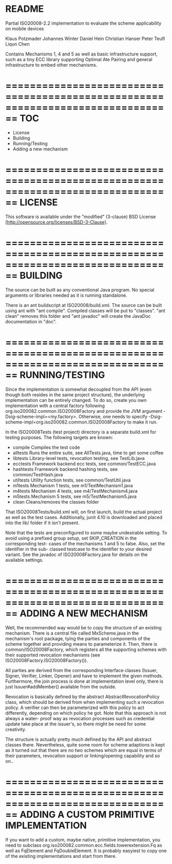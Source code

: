 README
================================================================================
Partial ISO20008-2.2 implementation to evaluate the scheme applicability on
mobile devices

Klaus Potzmader <klaus-dot-potzmader-at-student-dot-tugraz-dot-at>
Johannes Winter
Daniel Hein
Christian Hanser
Peter Teufl
Liqun Chen

Contains Mechanisms 1, 4 and 5 as well as basic infrastructure support, such
as a tiny ECC library supporting Optimal Ate Pairing and general infrastructure
to embed other mechanisms.

================================================================================
TOC
================================================================================

* License
* Building
* Running/Testing
* Adding a new mechanism

================================================================================
LICENSE
================================================================================

This software is available under the "modified" (3-clause) BSD License
[http://opensource.org/licenses/BSD-3-Clause].

================================================================================
BUILDING
================================================================================

The source can be built as any conventional Java program. No special arguments
or libraries needed as it is running standalone. 

There is an ant buildscript at ISO20008/build.xml. The source can be built
using ant with "ant compile". Compiled classes will be put to "classes".
"ant clean" removes this folder and "ant javadoc" will create the JavaDoc
documentation in "doc".

================================================================================
RUNNING/TESTING
================================================================================

Since the implementation is somewhat decoupled from the API (even though both
resides in the same project structure), the underlying implementation can be
entirely changed. To do so, create you own implementation with a central factory
following org.iso200082.common.ISO20008Factory and provide the JVM
argument -Dsig-scheme-impl=<my.factory>. Otherwise, one needs to specify
-Dsig-scheme-impl=org.iso200082.common.ISO20008Factory to make it run.

In the ISO20008Tests (test project) directory is a separate build.xml for
testing purposes. The following targets are known:
- compile   Compiles the test code
- alltests  Runs the entire suite, see AllTests.java, time to get some coffee
- libtests  Library-level tests, revocation testing, see TestLib.java
- ecctests  Framework backend ecc tests, see common/TestECC.java
- hashtests Framework backend hashing tests, see common/TestHash.java
- utiltests Utility function tests, see common/TestUtil.java
- m1tests   Mechanism 1 tests, see m1/TestMechanism1.java
- m4tests   Mechanism 4 tests, see m4/TestMechanism4.java
- m5tests   Mechanism 5 tests, see m5/TestMechanism5.java
- clean     Cleans/removes the classes folder

That ISO20008Tests/build.xml will, on first launch, build the actual project
as well as the test cases. Additionally, junit 4.10 is downloaded and placed
into the lib/ folder if it isn't present.

Note that the tests are preconfigured to some maybe undesirable setting. To
avoid using a prefixed group setup, set SKIP_CREATION in the corresponding test-
cases of the mechanisms 1 and 5 to false. Also, set the identifier in the sub-
classed testcase to the identifier to your desired variant. See the javadoc of 
ISO20008Factory.java for details on the available settings.

================================================================================
ADDING A NEW MECHANISM
================================================================================

Well, the recommended way would be to copy the structure of an existing
mechanism. There is a central file called MxScheme.java in the mechanism's root
package, tying the parties and components of the scheme together and providing
means to parameterize it. Then, there is common/ISO20008Factory, which
registers all the supporting schemes with their supported revocation mechanisms
(see ISO20008Factory.ISO20008Factory()).

All parties are derived from the corresponding Interface classes (Issuer,
Signer, Verifier, Linker, Opener) and have to implement the given methods.
Furthermore, the join process is done at implementation level only, there is
just Issuer#addMember() available from the outside. 

Revocation is basically defined by the abstract AbstractRevocationPolicy class,
which should be derived from when implementing such a revocation policy. A
verifier can then be parameterized with this policy to act differently,
depending on which policy he got. Note that this approach is not always a water-
proof way as revocation processes such as credential update take place at the
issuer's, so there might be need for some creativity.

The structure is actually pretty much defined by the API and abstract classes
there. Nevertheless, quite some room for scheme adaptions is kept as
it turned out that there are no two schemes which are equal in terms of their
parameters, revocation support or linking/opening capability and so on..

================================================================================
ADDING A CUSTOM PRIMITIVE IMPLEMENTATION
================================================================================

If you want to add a custom, maybe native, primitive implementation, you need
to subclass org.iso200082.common.ecc.fields.towerextension.Fq as well as
FqElement and FqDoubleElement. It is probably easyiest to copy one of the 
existing implementations and start from there.
